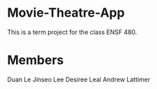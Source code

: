 # Movie-Theatre-App
This is a term project for the class ENSF 480.

# Members
Duan Le
Jinseo Lee
Desiree Leal
Andrew Lattimer
